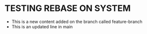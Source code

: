 # TESTING REBASE ON SYSTEM

- This is a new content added on the branch called feature-branch
- This is an updated line in main
